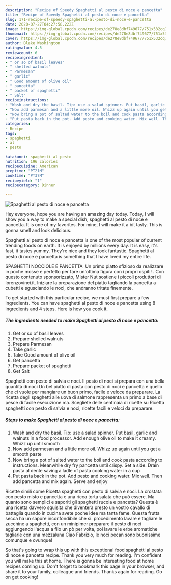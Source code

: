 ```yaml
---
description: "Recipe of Speedy Spaghetti al pesto di noce e pancetta"
title: "Recipe of Speedy Spaghetti al pesto di noce e pancetta"
slug: 171-recipe-of-speedy-spaghetti-al-pesto-di-noce-e-pancetta
date: 2020-07-27T04:27:58.222Z
image: https://img-global.cpcdn.com/recipes/de278e8dbf749677/751x532cq70/spaghetti-al-pesto-di-noce-e-pancetta-recipe-main-photo.jpg
thumbnail: https://img-global.cpcdn.com/recipes/de278e8dbf749677/751x532cq70/spaghetti-al-pesto-di-noce-e-pancetta-recipe-main-photo.jpg
cover: https://img-global.cpcdn.com/recipes/de278e8dbf749677/751x532cq70/spaghetti-al-pesto-di-noce-e-pancetta-recipe-main-photo.jpg
author: Blake Washington
ratingvalue: 4.5
reviewcount: 6
recipeingredient:
- " or so of basil leaves"
- " shelled walnuts"
- " Parmesan"
- " garlic"
- " Good amount of olive oil"
- " pancetta"
- " packet of spaghetti"
- " Salt"
recipeinstructions:
- "Wash and dry the basil. Tip: use a salad spinner. Put basil, garlic and walnuts in a food processor. Add enough olive oil to make it creamy. Whizz up until smooth"
- "Now add parmesan and a little more oil. Whizz up again until you get a smooth paste"
- "Now bring a pot of salted water to the boil and cook pasta according to instructions. Meanwhile dry fry pancetta until crispy. Set a side. Drain pasta al dente saving a ladle of pasta cooking water in a cup"
- "Put pasta back in the pot. Add pesto and cooking water. Mix well. Then add pancetta and mix again. Serve and enjoy"
categories:
- Recipe
tags:
- spaghetti
- al
- pesto

katakunci: spaghetti al pesto 
nutrition: 196 calories
recipecuisine: American
preptime: "PT21M"
cooktime: "PT37M"
recipeyield: "1"
recipecategory: Dinner

---
```



![Spaghetti al pesto di noce e pancetta](https://img-global.cpcdn.com/recipes/de278e8dbf749677/751x532cq70/spaghetti-al-pesto-di-noce-e-pancetta-recipe-main-photo.jpg)

Hey everyone, hope you are having an amazing day today. Today, I will show you a way to make a special dish, spaghetti al pesto di noce e pancetta. It is one of my favorites. For mine, I will make it a bit tasty. This is gonna smell and look delicious.

Spaghetti al pesto di noce e pancetta is one of the most popular of current trending foods on earth. It is enjoyed by millions every day. It is easy, it's fast, it tastes yummy. They're nice and they look fantastic. Spaghetti al pesto di noce e pancetta is something that I have loved my entire life.

SPAGHETTI NOCCIOLE E PANCETTA ‍ Un primo piatto sfizioso da realizzare in poche mosse e perfetto per fare un&#39;ottima figura con i propri ospiti! ‍. Con questo contenuto sponsorizzato, Mister Nut sostiene i piccoli produttori di lorenzovinci.it. Iniziare la preparazione del piatto tagliando la pancetta a cubetti e sgusciando le noci, che andranno tritate finemente.


To get started with this particular recipe, we must first prepare a few ingredients. You can have spaghetti al pesto di noce e pancetta using 8 ingredients and 4 steps. Here is how you cook it.

<!--inarticleads1-->

##### The ingredients needed to make Spaghetti al pesto di noce e pancetta:

1. Get  or so of basil leaves
1. Prepare  shelled walnuts
1. Prepare  Parmesan
1. Take  garlic
1. Take  Good amount of olive oil
1. Get  pancetta
1. Prepare  packet of spaghetti
1. Get  Salt


Spaghetti con pesto di salvia e noci. Il pesto di noci si prepara con una bella quantità di noci Un bel piatto di pasta con pesto di noci e pancetta è quello che ci vuole per mangiare un buon primo, facile e veloce da preparare. La ricetta degli spaghetti alle uova di salmone rappresenta un primo a base di pesce di facile esecuzione ma. Scegliete delle centinaia di ricette su Ricetta spaghetti con pesto di salvia e noci, ricette facili e veloci da preparare. 

<!--inarticleads2-->

##### Steps to make Spaghetti al pesto di noce e pancetta:

1. Wash and dry the basil. Tip: use a salad spinner. Put basil, garlic and walnuts in a food processor. Add enough olive oil to make it creamy. Whizz up until smooth
1. Now add parmesan and a little more oil. Whizz up again until you get a smooth paste
1. Now bring a pot of salted water to the boil and cook pasta according to instructions. Meanwhile dry fry pancetta until crispy. Set a side. Drain pasta al dente saving a ladle of pasta cooking water in a cup
1. Put pasta back in the pot. Add pesto and cooking water. Mix well. Then add pancetta and mix again. Serve and enjoy


Ricette simili come Ricetta spaghetti con pesto di salvia e noci. La crostata con pesto misto e pancetta è una ricca torta salata che può essere. Ma quanto sono semplici e saporiti gli spaghetti rucola e pancetta? Questa è una ricetta davvero squisita che diventerà presto un vostro cavallo di battaglia quando in cucina avete poche idee ma tanta fame. Questa frutta secca ha un sapore inconfondibile che si. procedimento lavare e tagliare le zucchine a spaghetti, con un minipimer preparare il pesto di noci aggiungendo l&#39;acqua a filo un pò per volta, poi lavare le erbe aromatiche tagliarle con una mezzaluna Ciao Fabrizio, le noci pecan sono buonissime comunque e ovunque! 

So that's going to wrap this up with this exceptional food spaghetti al pesto di noce e pancetta recipe. Thank you very much for reading. I'm confident you will make this at home. There is gonna be interesting food at home recipes coming up. Don't forget to bookmark this page in your browser, and share it to your family, colleague and friends. Thanks again for reading. Go on get cooking!
